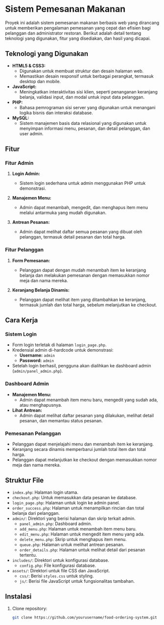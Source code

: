 # Sistem Pemesanan Makanan

Proyek ini adalah sistem pemesanan makanan berbasis web yang dirancang untuk memberikan pengalaman pemesanan yang cepat dan efisien bagi pelanggan dan administrator restoran. Berikut adalah detail tentang teknologi yang digunakan, fitur yang disediakan, dan hasil yang dicapai.

## Teknologi yang Digunakan

- **HTML5 & CSS3:** 
  - Digunakan untuk membuat struktur dan desain halaman web.
  - Memastikan desain responsif untuk berbagai perangkat, termasuk desktop dan mobile.
- **JavaScript:** 
  - Meningkatkan interaktivitas sisi klien, seperti penanganan keranjang belanja, validasi input, dan modal untuk input data pelanggan.
- **PHP:** 
  - Bahasa pemrograman sisi server yang digunakan untuk menangani logika bisnis dan interaksi database.
- **MySQL:** 
  - Sistem manajemen basis data relasional yang digunakan untuk menyimpan informasi menu, pesanan, dan detail pelanggan, dan user admin.

## Fitur

### Fitur Admin

1. **Login Admin:**
   - Sistem login sederhana untuk admin menggunakan PHP untuk demonstrasi.
   
2. **Manajemen Menu:**
   - Admin dapat menambah, mengedit, dan menghapus item menu melalui antarmuka yang mudah digunakan.
   
3. **Antrean Pesanan:**
   - Admin dapat melihat daftar semua pesanan yang dibuat oleh pelanggan, termasuk detail pesanan dan total harga.

### Fitur Pelanggan

1. **Form Pemesanan:**
   - Pelanggan dapat dengan mudah menambah item ke keranjang belanja dan melakukan pemesanan dengan memasukkan nomor meja dan nama mereka.
   
2. **Keranjang Belanja Dinamis:**
   - Pelanggan dapat melihat item yang ditambahkan ke keranjang, termasuk jumlah dan total harga, sebelum melanjutkan ke checkout.

## Cara Kerja

### Sistem Login

- Form login terletak di halaman `login_page.php`.
- Kredensial admin di-hardcode untuk demonstrasi:
  - **Username:** `admin`
  - **Password:** `admin`
- Setelah login berhasil, pengguna akan dialihkan ke dashboard admin (`admin/panel_admin.php`).

### Dashboard Admin

- **Manajemen Menu:** 
  - Admin dapat menambah item menu baru, mengedit yang sudah ada, atau menghapusnya.
- **Lihat Antrean:**
  - Admin dapat melihat daftar pesanan yang dilakukan, melihat detail pesanan, dan memantau status pesanan.

### Pemesanan Pelanggan

- Pelanggan dapat menjelajahi menu dan menambah item ke keranjang.
- Keranjang secara dinamis memperbarui jumlah total item dan total harga.
- Pelanggan dapat melanjutkan ke checkout dengan memasukkan nomor meja dan nama mereka.

## Struktur File

- `index.php`: Halaman login utama.
- `checkout.php`: Untuk memasukkan data pesanan ke database.
- `login_page.php`: Halaman untuk login ke admin panel.
- `order_success.php`: Halaman untuk menampilkan rincian dan total belanja dari pelanggan.
- `admin/`: Direktori yang berisi halaman dan skrip terkait admin.
  - `panel_admin.php`: Dashboard admin.
  - `add_menu.php`: Halaman untuk menambah item menu baru.
  - `edit_menu.php`: Halaman untuk mengedit item menu yang ada.
  - `delete_menu.php`: Skrip untuk menghapus item menu.
  - `queue.php`: Halaman untuk melihat antrean pesanan.
  - `order_details.php`: Halaman untuk melihat detail dari pesanan tertentu.
- `includes/`: Direktori untuk konfigurasi database.
  - `config.php`: File konfigurasi database.
- `assets/`: Direktori untuk file CSS dan JavaScript.
  - `css/`: Berisi `styles.css` untuk styling.
  - `js/`: Berisi file JavaScript untuk fungsionalitas tambahan.

## Instalasi

1. Clone repository:
   ```sh
   git clone https://github.com/yourusername/food-ordering-system.git
